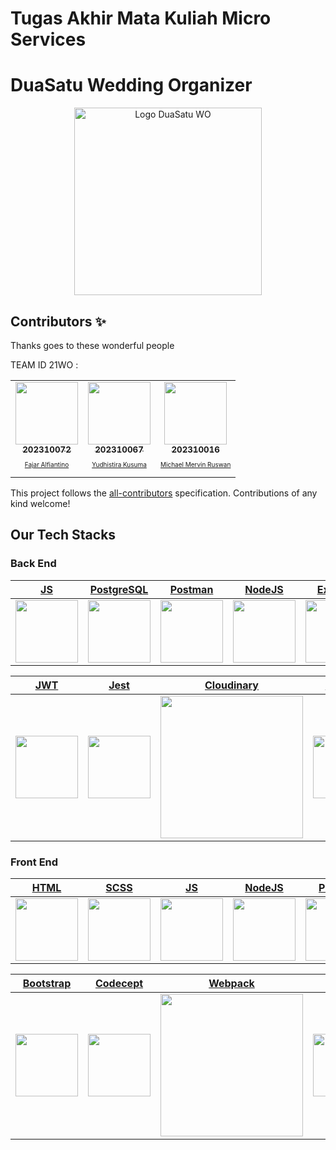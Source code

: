 # Tugas Akhir Mata Kuliah Micro Services

# DuaSatu Wedding Organizer

<p align="center">
  <a href="https://github.com/C22-017">
    <img src="" alt="Logo DuaSatu WO" width="300">
  </a>
</p>

## Contributors ✨

Thanks goes to these wonderful people

<!-- ALL-CONTRIBUTORS-LIST:START - Do not remove or modify this section -->
<!-- prettier-ignore-start -->
<!-- markdownlint-disable -->
<table>
  <tr>
    TEAM ID 21WO :
    <td align="center"><a href="https://github.com/fajaralf"><img src="https://avatars.githubusercontent.com/u/91827168?v=4" width="100px;" alt=""/><br /><sub><b>202310072</b></sub></a><br /><a href="https://www.linkedin.com/in/fajaralfiantino/"><p style="font-size:10px">Fajar Alfiantino</p></td>
    <td align="center"><a href="https://github.com/YudhistiraKusuma202310067"><img src="https://avatars.githubusercontent.com/u/92003361?v=4" width="100px;" alt=""/><br /><sub><b>202310067</b></sub></a><br /><a href="https://www.linkedin.com/in/yudhistira-kusuma/"><p style="font-size:10px">Yudhistira Kusuma</p></td>
    <td align="center"><a href="https://github.com/Michahide"><img src="https://avatars.githubusercontent.com/u/73429490?v=4" width="100px;" alt=""/><br /><sub><b>202310016</b></sub></a><br /><a href="https://www.linkedin.com/in/michael-mervin/"><p style="font-size:10px">Michael Mervin Ruswan</p></td>
    
  </tr>
</table>

<!-- markdownlint-restore -->
<!-- prettier-ignore-end -->

<!-- ALL-CONTRIBUTORS-LIST:END -->

This project follows the [all-contributors](https://github.com/all-contributors/all-contributors) specification. Contributions of any kind welcome!

## Our Tech Stacks

### Back End
| [JS](https://developer.mozilla.org/en-US/docs/Web/JavaScript)      | [PostgreSQL](https://www.postgresql.org/)      | [Postman](https://www.postman.com/)      | [NodeJS](https://nodejs.org/en/)      | [Express](https://expressjs.com/)      | [Sequelize](https://sequelize.org/)      |
|-------------|-------------|-------------|-------------|-------------|-------------|
| <img src="https://www.computerhope.com/jargon/j/javascript.png" width="100"> | <img src="https://upload.wikimedia.org/wikipedia/commons/2/29/Postgresql_elephant.svg" width="100"> | <img src="https://miro.medium.com/max/640/1*4b2A9LnOXidRaqXXU8CZMA.webp" width="100"> | <img src="https://user-images.githubusercontent.com/60727435/174690843-9fdfac60-e4c0-4ae8-a565-8212bd720ace.png" width="100"> | <img src="https://img2.pngdownload.id/20180614/aut/kisspng-node-js-express-js-javascript-solution-stack-web-a-5b22b9d544a3c5.7437956215290024532812.jpg" width="100"> | <img src="https://sequelize.org/img/logo.svg" width="100"> |

| [JWT](https://jwt.io/)      | [Jest](https://jestjs.io/)      | [Cloudinary](https://cloudinary.com/)      | [Railway](https://railway.app/)      | [Github](https://github.com/)      |
|-------------|-------------|-------------|-------------|-------------|
| <img src="https://jwt.io/img/pic_logo.svg" width="100"> | <img src="https://cdn.freebiesupply.com/logos/large/2x/jest-logo-png-transparent.png" width="100"> | <img src="https://upload.wikimedia.org/wikipedia/commons/b/b2/Cloudinary_logo.svg" width="228"> | <img src="https://railway.app/brand/logo-light.png" width="100"> | <img src="https://github.githubassets.com/images/modules/logos_page/Octocat.png" width="100"> |

### Front End
| [HTML](https://www.w3schools.com/html/)      | [SCSS](https://sass-lang.com/)      | [JS](https://developer.mozilla.org/en-US/docs/Web/JavaScript)      | [NodeJS](https://nodejs.org/en/)      | [Prettier](https://prettier.io/)      | [Eslint](https://eslint.org/)      |
|-------------|-------------|-------------|-------------|-------------|-------------|
| <img src="https://upload.wikimedia.org/wikipedia/commons/6/61/HTML5_logo_and_wordmark.svg" width="100"> | <img src="https://upload.wikimedia.org/wikipedia/commons/9/96/Sass_Logo_Color.svg" width="100"> | <img src="https://www.computerhope.com/jargon/j/javascript.png" width="100"> | <img src="https://user-images.githubusercontent.com/60727435/174690843-9fdfac60-e4c0-4ae8-a565-8212bd720ace.png" width="100"> | <img src="https://avatars.githubusercontent.com/u/25822731?s=200&v=4" width="100"> | <img src="https://upload.wikimedia.org/wikipedia/commons/e/e3/ESLint_logo.svg" width="100"> |

| [Bootstrap](https://getbootstrap.com/)      | [Codecept](https://codecept.io/)      | [Webpack](https://webpack.js.org/)      | [Github](https://github.com/)      | [Vercel](https://vercel.com/)      |
|-------------|-------------|-------------|-------------|-------------|
| <img src="https://upload.wikimedia.org/wikipedia/commons/b/b2/Bootstrap_logo.svg" width="100"> | <img src="https://codecept.io/logo.svg" width="100"> | <img src="https://webpack.js.org/site-logo.1fcab817090e78435061.svg" width="228"> | <img src="https://github.githubassets.com/images/modules/logos_page/Octocat.png" width="100"> | <img src="https://karmanivero.us/assets/images/vercel-logo.png" width="100"> |
